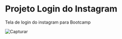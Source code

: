 # Projeto Login do Instagram
Tela de login do instagram para Bootcamp

![Capturar](https://user-images.githubusercontent.com/62031286/153774024-c5f722c2-0b93-49d0-bbc1-6a08ed91f112.PNG)
